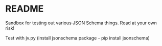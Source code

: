# README

Sandbox for testing out various JSON Schema things. Read at your own risk!

Test with jv.py (install jsonschema package - pip install jsonschema)


